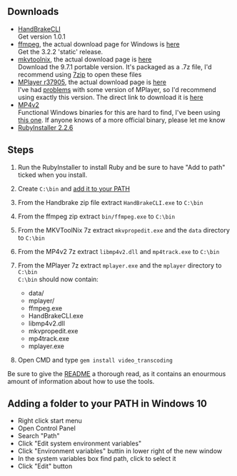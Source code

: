 ## Downloads
 - [HandBrakeCLI](https://handbrake.fr/downloads2.php)  
   Get version 1.0.1
 - [ffmpeg](https://ffmpeg.org/download.html), the actual download page for Windows is [here](http://ffmpeg.zeranoe.com/builds/)  
   Get the 3.2.2 'static' release.
 - [mkvtoolnix](https://mkvtoolnix.download/downloads.html#windows), the actual download page is [here](https://www.fosshub.com/MKVToolNix.html)  
   Download the 9.7.1 portable version. It's packaged as a .7z file, I'd recommend using [7zip](http://www.7-zip.org/download.html) to open these files
 - [MPlayer r37905](http://www.mplayerhq.hu/design7/news.html), the actual download page is [here](http://mplayerwin.sourceforge.net/downloads.html)  
   I've had [problems](https://github.com/donmelton/video_transcoding/issues/105) with some version of MPlayer, so I'd recommend using exactly this version. The direct link to download it is [here](http://sourceforge.net/projects/mplayerwin/files/MPlayer-MEncoder/r37905/mplayer-svn-37905-x86_64.7z/download)
 - [MP4v2](https://code.google.com/archive/p/mp4v2/)  
   Functional Windows binaries for this are hard to find, I've been using [this one](http://forum.doom9.org/showthread.php?t=171038). If anyone knows of a more official binary, please let me know
 - [RubyInstaller 2.2.6](https://rubyinstaller.org/downloads/)

## Steps
 1. Run the RubyInstaller to install Ruby and be sure to have "Add to path" ticked when you install.
 2. Create `C:\bin` and [add it to your PATH](#adding-a-folder-to-your-path-in-windows-10)
 3. From the Handbrake zip file extract `HandBrakeCLI.exe` to `C:\bin`
 4. From the ffmpeg zip extract `bin/ffmpeg.exe` to `C:\bin`
 5. From the MKVToolNix 7z extract `mkvpropedit.exe` and the `data` directory to `C:\bin`
 6. From the MP4v2 7z extract `libmp4v2.dll` and `mp4track.exe` to `C:\bin`
 7. From the MPlayer 7z extract `mplayer.exe` and the `mplayer` directory to `C:\bin`  
    `C:\bin` should now contain:
     - data/
     - mplayer/
     - ffmpeg.exe
     - HandBrakeCLI.exe
     - libmp4v2.dll
     - mkvpropedit.exe
     - mp4track.exe
     - mplayer.exe
 
 8. Open CMD and type `gem install video_transcoding`

Be sure to give the [README](https://github.com/donmelton/video_transcoding/blob/master/README.md) a thorough read, as it contains an enourmous amount of information about how to use the tools.

## Adding a folder to your PATH in Windows 10
 - Right click start menu
 - Open Control Panel
 - Search "Path"
 - Click "Edit system environment variables"
 - Click "Environment variables" buttin in lower right of the new window
 - In the system variables box find path, click to select it
 - Click "Edit" button
